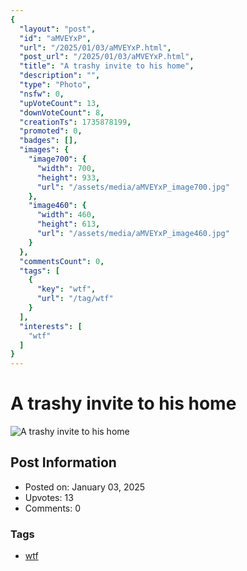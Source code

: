 ```yaml
---
{
  "layout": "post",
  "id": "aMVEYxP",
  "url": "/2025/01/03/aMVEYxP.html",
  "post_url": "/2025/01/03/aMVEYxP.html",
  "title": "A trashy invite to his home",
  "description": "",
  "type": "Photo",
  "nsfw": 0,
  "upVoteCount": 13,
  "downVoteCount": 8,
  "creationTs": 1735878199,
  "promoted": 0,
  "badges": [],
  "images": {
    "image700": {
      "width": 700,
      "height": 933,
      "url": "/assets/media/aMVEYxP_image700.jpg"
    },
    "image460": {
      "width": 460,
      "height": 613,
      "url": "/assets/media/aMVEYxP_image460.jpg"
    }
  },
  "commentsCount": 0,
  "tags": [
    {
      "key": "wtf",
      "url": "/tag/wtf"
    }
  ],
  "interests": [
    "wtf"
  ]
}
---
```


# A trashy invite to his home

![A trashy invite to his home](/assets/media/aMVEYxP_image700.jpg)

## Post Information

- Posted on: January 03, 2025
- Upvotes: 13
- Comments: 0

### Tags

- [wtf](/tag/wtf)
